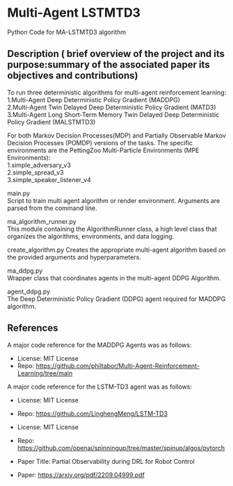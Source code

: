# Multi-Agent LSTMTD3
Python Code for MA-LSTMTD3 algorithm 

## Description ( brief overview of the project and its purpose:summary of the associated paper its objectives and contributions)
To run three deterministic algorithms for multi-agent reinforcement learning:  
1.Multi-Agent Deep Deterministic Policy Gradient (MADDPG)  
2.Multi-Agent Twin Delayed Deep Deterministic Policy Gradient (MATD3)  
3.Multi-Agent Long Short-Term Memory Twin Delayed Deep Deterministic Policy Gradient (MALSTMTD3)  

For both Markov Decision Processes(MDP) and Partially Observable Markov Decision Processes (POMDP) versions of the tasks.
The specific environments are the PettingZoo Multi-Particle Environments (MPE Environments):  
1.simple_adversary_v3  
2.simple_spread_v3  
3.simple_speaker_listener_v4  

  main.py  
  Script to train multi agent algorithm or render environment.
  Arguments are parsed from the command line.

  ma_algorithm_runner.py  
  This module containing the AlgorithmRunner class, a high level class that organizes the algorithms, environments, and data logging.  

  create_algorithm.py
  Creates the appropriate multi-agent algorithm based on the provided arguments and hyperparameters.

  ma_ddpg.py  
  Wrapper class that coordinates agents in the multi-agent DDPG Algorithm.

  agent_ddpg.py  
  The Deep Deterministic Policy Gradient (DDPG) agent required for MADDPG algorithm.


## References
A major code reference for the MADDPG Agents was as follows:
* License: MIT License
* Repo: https://github.com/philtabor/Multi-Agent-Reinforcement-Learning/tree/main

A major code reference for the LSTM-TD3 agent was as follows:
* License: MIT License
* Repo: https://github.com/LinghengMeng/LSTM-TD3

* License: MIT License
* Repo: https://github.com/openai/spinningup/tree/master/spinup/algos/pytorch

* Paper Title: Partial Observability during DRL for Robot Control
* Paper: https://arxiv.org/pdf/2209.04999.pdf
